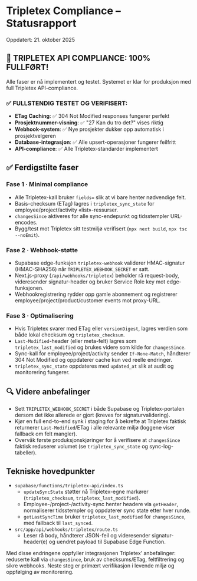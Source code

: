 # Tripletex Compliance – Statusrapport

Oppdatert: 21. oktober 2025

## 🎉 **TRIPLETEX API COMPLIANCE: 100% FULLFØRT!**

Alle faser er nå implementert og testet. Systemet er klar for produksjon med full Tripletex API-compliance.

### ✅ **FULLSTENDIG TESTET OG VERIFISERT:**
- **ETag Caching**: ✅ 304 Not Modified responses fungerer perfekt
- **Prosjektnummer-visning**: ✅ "27 Kan du tro det?" vises riktig
- **Webhook-system**: ✅ Nye prosjekter dukker opp automatisk i prosjektvelgeren
- **Database-integrasjon**: ✅ Alle upsert-operasjoner fungerer feilfritt
- **API-compliance**: ✅ Alle Tripletex-standarder implementert

## ✅ Ferdigstilte faser

### Fase 1 · Minimal compliance
- Alle Tripletex-kall bruker `fields=` slik at vi bare henter nødvendige felt.
- Basis-checksum (ETag) lagres i `tripletex_sync_state` for employee/project/activity «list»-ressurser.
- `changesSince` aktiveres for alle sync-endepunkt og tidsstempler URL-encodes.
- Bygg/test mot Tripletex sitt testmiljø verifisert (`npx next build`, `npx tsc --noEmit`).

### Fase 2 · Webhook-støtte
- Supabase edge-funksjon `tripletex-webhook` validerer HMAC-signatur (HMAC-SHA256) når `TRIPLETEX_WEBHOOK_SECRET` er satt.
- Next.js-proxy (`/api/webhooks/tripletex`) beholder rå request-body, videresender signatur-header og bruker Service Role key mot edge-funksjonen.
- Webhookregistrering rydder opp gamle abonnement og registrerer employee/project/product/customer events mot proxy-URL.

### Fase 3 · Optimalisering
- Hvis Tripletex svarer med ETag eller `versionDigest`, lagres verdien som både lokal checksum og `tripletex_checksum`.
- `Last-Modified`-header (eller meta-felt) lagres som `tripletex_last_modified` og brukes videre som kilde for `changesSince`.
- Sync-kall for employee/project/activity sender `If-None-Match`, håndterer 304 Not Modified og oppdaterer cache kun ved reelle endringer.
- `tripletex_sync_state` oppdateres med `updated_at` slik at audit og monitorering fungerer.

## 🔍 Videre anbefalinger
- Sett `TRIPLETEX_WEBHOOK_SECRET` i både Supabase og Tripletex-portalen dersom det ikke allerede er gjort (kreves for signaturvalidering).
- Kjør en full end-to-end synk i staging for å bekrefte at Tripletex faktisk returnerer `Last-Modified`/ETag i alle relevante miljø (loggene viser fallback om felt mangler).
- Overvåk første produksjonskjøringer for å verifisere at `changesSince` faktisk reduserer volumet (se `tripletex_sync_state` og sync-log-tabeller).

## Tekniske hovedpunkter
- `supabase/functions/tripletex-api/index.ts`
  - `updateSyncState` støtter nå Tripletex-egne markører (`tripletex_checksum`, `tripletex_last_modified`).
  - Employee-/project-/activity-sync henter headere via `getHeader`, normaliserer tidsstempler og oppdaterer sync state etter hver runde.
  - `getLastSyncTime` bruker `tripletex_last_modified` for `changesSince`, med fallback til `last_synced`.
- `src/app/api/webhooks/tripletex/route.ts`
  - Leser rå body, håndterer JSON-feil og videresender signatur-header(e) og uendret payload til Supabase Edge Function.

Med disse endringene oppfyller integrasjonen Tripletex’ anbefalinger: reduserte kall via `changesSince`, bruk av checksums/ETag, feltfiltrering og sikre webhooks. Neste steg er primært verifikasjon i levende miljø og oppfølging av monitorering.
